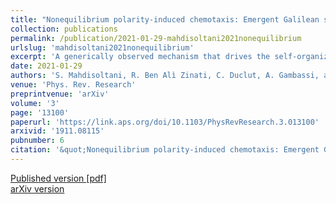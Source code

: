 ```yaml
---
title: "Nonequilibrium polarity-induced chemotaxis: Emergent Galilean symmetry and exact scaling exponents"
collection: publications
permalink: /publication/2021-01-29-mahdisoltani2021nonequilibrium
urlslug: 'mahdisoltani2021nonequilibrium'
excerpt: 'A generically observed mechanism that drives the self-organization of living systems is interaction via chemical signals among the individual elements‚Äîwhich may represent cells, bacteria, or even enzymes. Here we propose an unconventional mechanism for such interactions, in the context of chemotaxis, which originates from the polarity of the particles and which generalizes the well-known Keller-Segel interaction term. We study the resulting large-scale dynamical properties of a system of such chemotactic particles using the exact stochastic formulation of Dean and Kawasaki along with dynamical renormalization group analysis of the critical state of the system. At this critical point, an emergent ‚ÄúGalilean‚Äù symmetry is identified, which allows us to obtain the dynamical scaling exponents exactly. These exponents reveal superdiffusive density fluctuations and non-Poissonian number fluctuations. We expect our results to shed light on how molecular regulation of chemotactic circuits can determine large-scale behavior of cell colonies and tissues.'
date: 2021-01-29
authors: 'S. Mahdisoltani, R. Ben Alì Zinati, C. Duclut, A. Gambassi, and R. Golestanian'
venue: 'Phys. Rev. Research'
preprintvenue: 'arXiv'
volume: '3'
page: '13100'
paperurl: 'https://link.aps.org/doi/10.1103/PhysRevResearch.3.013100'
arxivid: '1911.08115'
pubnumber: 6
citation: '&quot;Nonequilibrium polarity-induced chemotaxis: Emergent Galilean symmetry and exact scaling exponents&quot;, S. Mahdisoltani, R. Ben Alì Zinati, C. Duclut, A. Gambassi, and R. Golestanian, <i>Phys. Rev. Research</i> <b>3</b>, 13100 (2021).'
---
```

[Published version <i class="fa fa-external-link-alt fa-xs" aria-hidden="true"></i>](https://link.aps.org/doi/10.1103/PhysRevResearch.3.013100)
[[pdf] <i class="fa fa-download fa-xs" aria-hidden="true"></i>](http://charlieduclut.github.io/files/mahdisoltani2021nonequilibrium.pdf)
<br/>
[arXiv version <i class="fa fa-external-link-alt fa-xs" aria-hidden="true"></i>](https://arxiv.org/abs/1911.08115)
